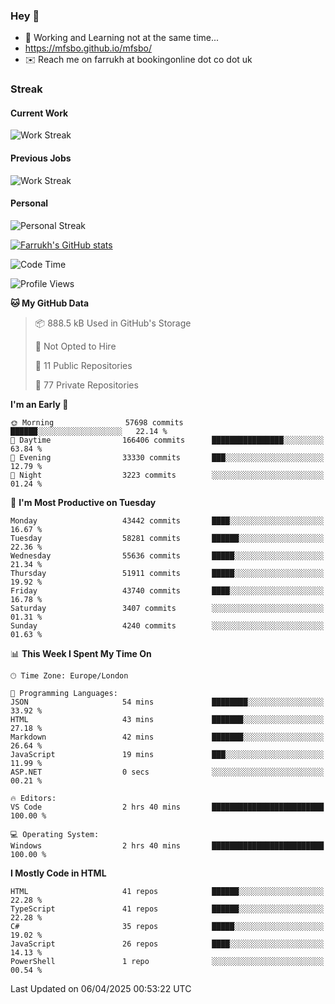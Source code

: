 ### Hey 👋

- 🏃 Working and Learning not at the same time...
- https://mfsbo.github.io/mfsbo/
- ✉️ Reach me on farrukh at bookingonline dot co dot uk

### Streak
#### Current Work
![Work Streak](https://streak-stats.demolab.com/?user=mfsbo)
#### Previous Jobs
![Work Streak](https://streak-stats.demolab.com/?user=farrukhcw)
#### Personal
![Personal Streak](https://streak-stats.demolab.com/?user=farrukhsubhani)

[![Farrukh's GitHub stats](https://github-readme-stats.vercel.app/api?username=mfsbo&hide=stars&count_private=true)](https://github.com/mfsbo/)

<!--START_SECTION:waka-->
![Code Time](http://img.shields.io/badge/Code%20Time-911%20hrs%204%20mins-blue)

![Profile Views](http://img.shields.io/badge/Profile%20Views-0-blue)

**🐱 My GitHub Data** 

> 📦 888.5 kB Used in GitHub's Storage 
 > 
> 🚫 Not Opted to Hire
 > 
> 📜 11 Public Repositories 
 > 
> 🔑 77 Private Repositories 
 > 
**I'm an Early 🐤** 

```text
🌞 Morning                57698 commits       ██████░░░░░░░░░░░░░░░░░░░   22.14 % 
🌆 Daytime                166406 commits      ████████████████░░░░░░░░░   63.84 % 
🌃 Evening                33330 commits       ███░░░░░░░░░░░░░░░░░░░░░░   12.79 % 
🌙 Night                  3223 commits        ░░░░░░░░░░░░░░░░░░░░░░░░░   01.24 % 
```
📅 **I'm Most Productive on Tuesday** 

```text
Monday                   43442 commits       ████░░░░░░░░░░░░░░░░░░░░░   16.67 % 
Tuesday                  58281 commits       ██████░░░░░░░░░░░░░░░░░░░   22.36 % 
Wednesday                55636 commits       █████░░░░░░░░░░░░░░░░░░░░   21.34 % 
Thursday                 51911 commits       █████░░░░░░░░░░░░░░░░░░░░   19.92 % 
Friday                   43740 commits       ████░░░░░░░░░░░░░░░░░░░░░   16.78 % 
Saturday                 3407 commits        ░░░░░░░░░░░░░░░░░░░░░░░░░   01.31 % 
Sunday                   4240 commits        ░░░░░░░░░░░░░░░░░░░░░░░░░   01.63 % 
```


📊 **This Week I Spent My Time On** 

```text
🕑︎ Time Zone: Europe/London

💬 Programming Languages: 
JSON                     54 mins             ████████░░░░░░░░░░░░░░░░░   33.92 % 
HTML                     43 mins             ███████░░░░░░░░░░░░░░░░░░   27.18 % 
Markdown                 42 mins             ███████░░░░░░░░░░░░░░░░░░   26.64 % 
JavaScript               19 mins             ███░░░░░░░░░░░░░░░░░░░░░░   11.99 % 
ASP.NET                  0 secs              ░░░░░░░░░░░░░░░░░░░░░░░░░   00.21 % 

🔥 Editors: 
VS Code                  2 hrs 40 mins       █████████████████████████   100.00 % 

💻 Operating System: 
Windows                  2 hrs 40 mins       █████████████████████████   100.00 % 
```

**I Mostly Code in HTML** 

```text
HTML                     41 repos            ██████░░░░░░░░░░░░░░░░░░░   22.28 % 
TypeScript               41 repos            ██████░░░░░░░░░░░░░░░░░░░   22.28 % 
C#                       35 repos            █████░░░░░░░░░░░░░░░░░░░░   19.02 % 
JavaScript               26 repos            ████░░░░░░░░░░░░░░░░░░░░░   14.13 % 
PowerShell               1 repo              ░░░░░░░░░░░░░░░░░░░░░░░░░   00.54 % 
```




 Last Updated on 06/04/2025 00:53:22 UTC
<!--END_SECTION:waka-->
<!--
**mfsbo/mfsbo** is a ✨ _special_ ✨ repository because its `README.md` (this file) appears on your GitHub profile.

Here are some ideas to get you started:

- 🔭 I’m currently working on ...
- 🌱 I’m currently learning ...
- 👯 I’m looking to collaborate on ...
- 🤔 I’m looking for help with ...
- 💬 Ask me about ...
- 📫 How to reach me: ...
- 😄 Pronouns: ...
- ⚡ Fun fact: ...
-->
